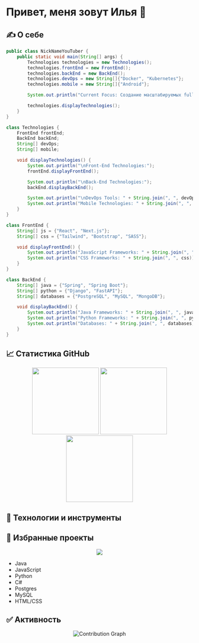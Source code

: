 # Привет, меня зовут Илья 👋

## ✍️ О себе
```java
public class NickNameYouTuber {
    public static void main(String[] args) {
        Technologies technologies = new Technologies();
        technologies.frontEnd = new FrontEnd();
        technologies.backEnd = new BackEnd();
        technologies.devOps = new String[]{"Docker", "Kubernetes"};
        technologies.mobile = new String[]{"Android"};

        System.out.println("Current Focus: Создание масштабируемых full-stack приложений");

        technologies.displayTechnologies();
    }
}

class Technologies {
    FrontEnd frontEnd;
    BackEnd backEnd;
    String[] devOps;
    String[] mobile;

    void displayTechnologies() {
        System.out.println("\nFront-End Technologies:");
        frontEnd.displayFrontEnd();

        System.out.println("\nBack-End Technologies:");
        backEnd.displayBackEnd();

        System.out.println("\nDevOps Tools: " + String.join(", ", devOps));
        System.out.println("Mobile Technologies: " + String.join(", ", mobile));
    }
}

class FrontEnd {
    String[] js = {"React", "Next.js"};
    String[] css = {"Tailwind", "Bootstrap", "SASS"};

    void displayFrontEnd() {
        System.out.println("JavaScript Frameworks: " + String.join(", ", js));
        System.out.println("CSS Frameworks: " + String.join(", ", css));
    }
}

class BackEnd {
    String[] java = {"Spring", "Spring Boot"};
    String[] python = {"Django", "FastAPI"};
    String[] databases = {"PostgreSQL", "MySQL", "MongoDB"};

    void displayBackEnd() {
        System.out.println("Java Frameworks: " + String.join(", ", java));
        System.out.println("Python Frameworks: " + String.join(", ", python));
        System.out.println("Databases: " + String.join(", ", databases));
    }
}
```
## 📈 Статистика GitHub
<div align="center">
    <img height="180em" src="http://github-readme-streak-stats.herokuapp.com?user=ileztom&theme=tokyonight&hide_border=true&date_format=M%20j%5B%2C%20Y%5D"/>
    <img height="180em" src="https://github-readme-stats.vercel.app/api/top-langs/?username=ileztom&layout=compact&langs_count=7&theme=tokyonight&hide_border=true"/>
</div>

<div align="center">
    <img height="180em" src="https://github-readme-stats.vercel.app/api?username=ileztom&show_icons=true&theme=radical"/>
</div>

## 🔧 Технологии и инструменты
<!--
<div align="center">
    ![Java](https://github.com/user-attachments/assets/9a02072d-7d7c-4ce0-8618-087ec55e71ae)
    
</div>
-->

## 📝 Избранные проекты
<div align="center">
  <a href="https://github.com/ileztom/Apache-Logs-Aggregator">
    <img align="center" src="![image](https://github.com/user-attachments/assets/83c7a4f5-30af-4f92-9813-c17a7126cd60)" />
  </a>
</div>


- Java 
- JavaScript
- Python
- C#
- Postgres
- MySQL
- HTML/CSS

## ✅ Активность
<div align="center">
  <img src="https://github-readme-activity-graph.vercel.app/graph?username=ileztom&theme=tokyo-night&hide_border=true" alt="Contribution Graph" />
</div>



<!--
**ileztom/ileztom** is a ✨ _special_ ✨ repository because its `README.md` (this file) appears on your GitHub profile.

Here are some ideas to get you started:

- 🔭 I’m currently working on ...
- 🌱 I’m currently learning ...
- 👯 I’m looking to collaborate on ...
- 🤔 I’m looking for help with ...
- 💬 Ask me about ...
- 📫 How to reach me: ...
- 😄 Pronouns: ...
- ⚡ Fun fact: ...
-->
